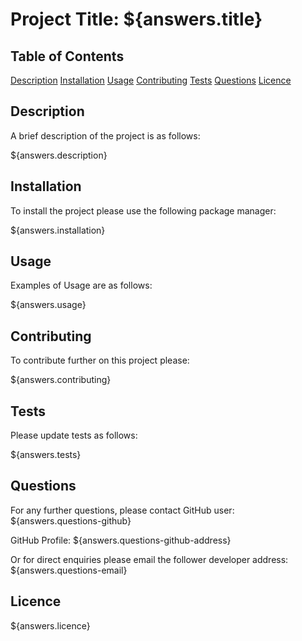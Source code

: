 # Project Title: ${answers.title} 


## Table of Contents

[Description](#description)
[Installation](#installation)
[Usage](#usage)
[Contributing](#contributing)
[Tests](#tests)
[Questions](#questions)
[Licence](#licence)


## Description 

A brief description of the project is as follows: 

${answers.description} 

## Installation

To install the project please use the following package manager: 

${answers.installation} 

## Usage

Examples of Usage are as follows:

${answers.usage} 

## Contributing

To contribute further on this project please:

${answers.contributing} 

## Tests

Please update tests as follows: 

${answers.tests} 

## Questions

For any further questions, please contact GitHub user: 
${answers.questions-github} 

GitHub Profile: 
${answers.questions-github-address} 

Or for direct enquiries please email the follower developer address: 
${answers.questions-email} 


## Licence

${answers.licence} 

